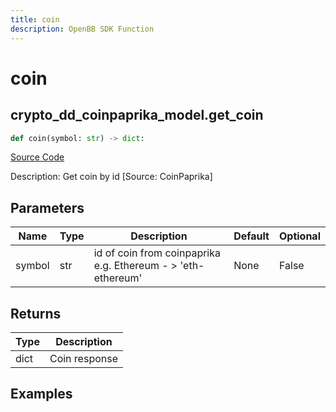 ```yaml
---
title: coin
description: OpenBB SDK Function
---
```

# coin

## crypto_dd_coinpaprika_model.get_coin

```python
def coin(symbol: str) -> dict:
```
[Source Code](https://github.com/OpenBB-finance/OpenBBTerminal/tree/main/openbb_terminal/cryptocurrency/due_diligence/coinpaprika_model.py#L22)

Description: Get coin by id [Source: CoinPaprika]

## Parameters

| Name | Type | Description | Default | Optional |
| ---- | ---- | ----------- | ------- | -------- |
| symbol | str | id of coin from coinpaprika e.g. Ethereum - > 'eth-ethereum' | None | False |

## Returns

| Type | Description |
| ---- | ----------- |
| dict | Coin response |

## Examples


